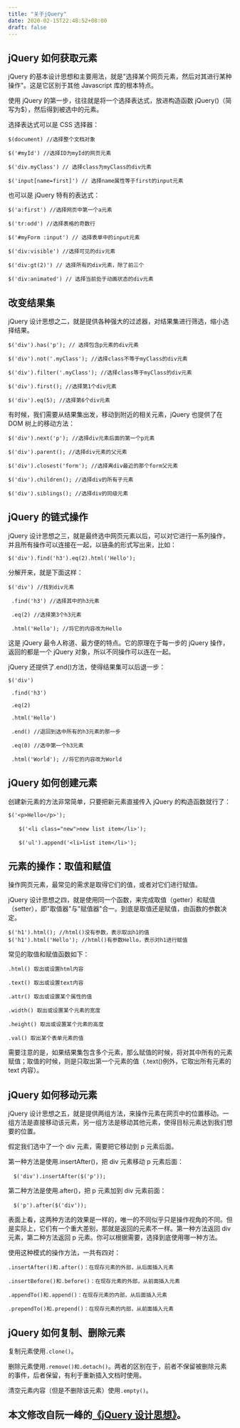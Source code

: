 ```yaml
---
title: "关于jQuery"
date: 2020-02-15T22:48:52+08:00
draft: false
---
```


## jQuery 如何获取元素

jQuery 的基本设计思想和主要用法，就是"选择某个网页元素，然后对其进行某种操作"。这是它区别于其他 Javascript 库的根本特点。

使用 jQuery 的第一步，往往就是将一个选择表达式，放进构造函数 jQuery()（简写为\$），然后得到被选中的元素。

选择表达式可以是 CSS 选择器：

```
$(document) //选择整个文档对象

$('#myId') //选择ID为myId的网页元素

$('div.myClass') // 选择class为myClass的div元素

$('input[name=first]') // 选择name属性等于first的input元素
```

也可以是 jQuery 特有的表达式：

```
$('a:first') //选择网页中第一个a元素

$('tr:odd') //选择表格的奇数行

$('#myForm :input') // 选择表单中的input元素

$('div:visible') //选择可见的div元素

$('div:gt(2)') // 选择所有的div元素，除了前三个

$('div:animated') // 选择当前处于动画状态的div元素
```

## 改变结果集

jQuery 设计思想之二，就是提供各种强大的过滤器，对结果集进行筛选，缩小选择结果。

```
$('div').has('p'); // 选择包含p元素的div元素

$('div').not('.myClass'); //选择class不等于myClass的div元素

$('div').filter('.myClass'); //选择class等于myClass的div元素

$('div').first(); //选择第1个div元素

$('div').eq(5); //选择第6个div元素

```

有时候，我们需要从结果集出发，移动到附近的相关元素，jQuery 也提供了在 DOM 树上的移动方法：

```
$('div').next('p'); //选择div元素后面的第一个p元素

$('div').parent(); //选择div元素的父元素

$('div').closest('form'); //选择离div最近的那个form父元素

$('div').children(); //选择div的所有子元素

$('div').siblings(); //选择div的同级元素
```

## jQuery 的链式操作

jQuery 设计思想之三，就是最终选中网页元素以后，可以对它进行一系列操作，并且所有操作可以连接在一起，以链条的形式写出来，比如：

```
$('div').find('h3').eq(2).html('Hello');
```

分解开来，就是下面这样：

```
$('div') //找到div元素

 .find('h3') //选择其中的h3元素

 .eq(2) //选择第3个h3元素

 .html('Hello'); //将它的内容改为Hello
```

这是 jQuery 最令人称道、最方便的特点。它的原理在于每一步的 jQuery 操作，返回的都是一个 jQuery 对象，所以不同操作可以连在一起。

jQuery 还提供了.end()方法，使得结果集可以后退一步：

```
$('div')

 .find('h3')

 .eq(2)

 .html('Hello')

 .end() //退回到选中所有的h3元素的那一步

 .eq(0) //选中第一个h3元素

 .html('World'); //将它的内容改为World
```

## jQuery 如何创建元素

创建新元素的方法非常简单，只要把新元素直接传入 jQuery 的构造函数就行了：

```
$('<p>Hello</p>');

　　$('<li class="new">new list item</li>');

　　$('ul').append('<li>list item</li>');
```

## 元素的操作：取值和赋值

操作网页元素，最常见的需求是取得它们的值，或者对它们进行赋值。

jQuery 设计思想之四，就是使用同一个函数，来完成取值（getter）和赋值（setter），即"取值器"与"赋值器"合一。到底是取值还是赋值，由函数的参数决定。

```
$('h1').html(); //html()没有参数，表示取出h1的值
$('h1').html('Hello'); //html()有参数Hello，表示对h1进行赋值

```

常见的取值和赋值函数如下：

```
.html() 取出或设置html内容

.text() 取出或设置text内容

.attr() 取出或设置某个属性的值

.width() 取出或设置某个元素的宽度

.height() 取出或设置某个元素的高度

.val() 取出某个表单元素的值
```

需要注意的是，如果结果集包含多个元素，那么赋值的时候，将对其中所有的元素赋值；取值的时候，则是只取出第一个元素的值（.text()例外，它取出所有元素的 text 内容）。

## jQuery 如何移动元素

jQuery 设计思想之五，就是提供两组方法，来操作元素在网页中的位置移动。一组方法是直接移动该元素，另一组方法是移动其他元素，使得目标元素达到我们想要的位置。

假定我们选中了一个 div 元素，需要把它移动到 p 元素后面。

第一种方法是使用.insertAfter()，把 div 元素移动 p 元素后面：

```
　$('div').insertAfter($('p'));
```

第二种方法是使用.after()，把 p 元素加到 div 元素前面：

```
　$('p').after($('div'));
```

表面上看，这两种方法的效果是一样的，唯一的不同似乎只是操作视角的不同。但是实际上，它们有一个重大差别，那就是返回的元素不一样。第一种方法返回 div 元素，第二种方法返回 p 元素。你可以根据需要，选择到底使用哪一种方法。

使用这种模式的操作方法，一共有四对：

```
.insertAfter()和.after()：在现存元素的外部，从后面插入元素

.insertBefore()和.before()：在现存元素的外部，从前面插入元素

.appendTo()和.append()：在现存元素的内部，从后面插入元素

.prependTo()和.prepend()：在现存元素的内部，从前面插入元素
```

## jQuery 如何复制、删除元素

复制元素使用`.clone()`。

删除元素使用`.remove()和.detach()`。两者的区别在于，前者不保留被删除元素的事件，后者保留，有利于重新插入文档时使用。

清空元素内容（但是不删除该元素）使用`.empty()`。

## 本文修改自阮一峰的[《jQuery 设计思想》](http://www.ruanyifeng.com/blog/2011/07/jquery_fundamentals.html)。
